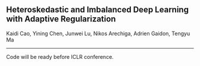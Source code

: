 ## Heteroskedastic and Imbalanced Deep Learning with Adaptive Regularization
Kaidi Cao, Yining Chen, Junwei Lu, Nikos Arechiga, Adrien Gaidon, Tengyu Ma
_________________

Code will be ready before ICLR conference.
